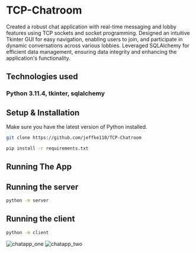# TCP-Chatroom
Created a robust chat application with real-time messaging and lobby features using TCP sockets and socket programming. Designed an intuitive Tkinter GUI for easy navigation, enabling users to join, and participate in dynamic conversations across various lobbies. Leveraged SQLAlchemy for efficient data management, ensuring data integrity and enhancing the application's functionality.
## Technologies used
### Python 3.11.4, tkinter, sqlalchemy

## Setup & Installation

Make sure you have the latest version of Python installed.

```bash
git clone https://github.com/jeffke110/TCP-Chatroom
```

```bash
pip install -r requirements.txt
```

## Running The App
## Running the server

```bash
python -m server
```
## Running the client
```bash
python -m client
```
![chatapp_one](https://github.com/jeffke110/TCP-Chatroom/assets/80783850/4a946acc-36cd-442a-bc23-9b003edb9dc4)
![chatapp_two](https://github.com/jeffke110/TCP-Chatroom/assets/80783850/38381c5b-f6ee-41e1-89a5-1336ba5a3b1b)
